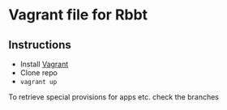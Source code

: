 # Vagrant file for Rbbt

## Instructions

* Install [Vagrant](http://www.vagrantup.com)
* Clone repo
* `vagrant up`

To retrieve special provisions for apps etc. check the branches
